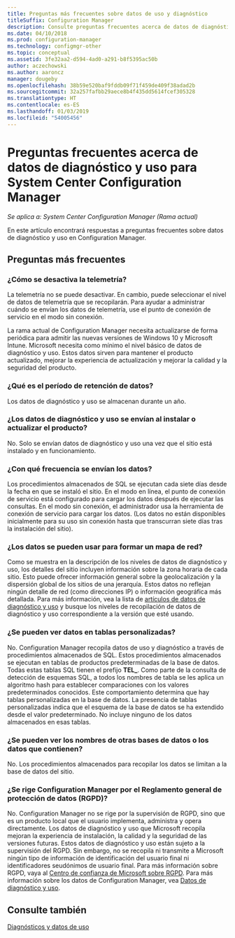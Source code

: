 ```yaml
---
title: Preguntas más frecuentes sobre datos de uso y diagnóstico
titleSuffix: Configuration Manager
description: Consulte preguntas frecuentes acerca de datos de diagnóstico y uso para System Center Configuration Manager.
ms.date: 04/10/2018
ms.prod: configuration-manager
ms.technology: configmgr-other
ms.topic: conceptual
ms.assetid: 3fe32aa2-d594-4ad0-a291-b8f5395ac50b
author: aczechowski
ms.author: aaroncz
manager: dougeby
ms.openlocfilehash: 38b59e520baf9fddb09f71f459de409f38adad2b
ms.sourcegitcommit: 32a257fafbb29aece8b4f435dd5614fcef305328
ms.translationtype: HT
ms.contentlocale: es-ES
ms.lasthandoff: 01/03/2019
ms.locfileid: "54005456"
---
```

# <a name="frequently-asked-questions-about-diagnostics-and-usage-data-for-system-center-configuration-manager"></a>Preguntas frecuentes acerca de datos de diagnóstico y uso para System Center Configuration Manager

*Se aplica a: System Center Configuration Manager (Rama actual)*

En este artículo encontrará respuestas a preguntas frecuentes sobre datos de diagnóstico y uso en Configuration Manager.

## <a name="faqs"></a>Preguntas más frecuentes

###  <a name="bkmk_off"></a> ¿Cómo se desactiva la telemetría?  
La telemetría no se puede desactivar. En cambio, puede seleccionar el nivel de datos de telemetría que se recopilarán. Para ayudar a administrar cuándo se envían los datos de telemetría, use el punto de conexión de servicio en el modo sin conexión.

La rama actual de Configuration Manager necesita actualizarse de forma periódica para admitir las nuevas versiones de Windows 10 y Microsoft Intune. Microsoft necesita como mínimo el nivel básico de datos de diagnóstico y uso. Estos datos sirven para mantener el producto actualizado, mejorar la experiencia de actualización y mejorar la calidad y la seguridad del producto.

###  <a name="bkmk_retention"></a> ¿Qué es el período de retención de datos?  
 Los datos de diagnóstico y uso se almacenan durante un año.  

###  <a name="bkmk_update"></a> ¿Los datos de diagnóstico y uso se envían al instalar o actualizar el producto?  
 No. Solo se envían datos de diagnóstico y uso una vez que el sitio está instalado y en funcionamiento.  

###  <a name="bkmk_frequency"></a> ¿Con qué frecuencia se envían los datos?  
 Los procedimientos almacenados de SQL se ejecutan cada siete días desde la fecha en que se instaló el sitio. En el modo en línea, el punto de conexión de servicio está configurado para cargar los datos después de ejecutar las consultas. En el modo sin conexión, el administrador usa la herramienta de conexión de servicio para cargar los datos. (Los datos no están disponibles inicialmente para su uso sin conexión hasta que transcurran siete días tras la instalación del sitio).  

###  <a name="bkmk_network"></a> ¿Los datos se pueden usar para formar un mapa de red?  
 Como se muestra en la descripción de los niveles de datos de diagnóstico y uso, los detalles del sitio incluyen información sobre la zona horaria de cada sitio. Esto puede ofrecer información general sobre la geolocalización y la dispersión global de los sitios de una jerarquía. Estos datos no reflejan ningún detalle de red (como direcciones IP) o información geográfica más detallada. Para más información, vea la lista de [artículos de datos de diagnóstico y uso](/sccm/core/plan-design/diagnostics/diagnostics-and-usage-data#articles) y busque los niveles de recopilación de datos de diagnóstico y uso correspondiente a la versión que esté usando.


###  <a name="bkmk_tables"></a> ¿Se pueden ver datos en tablas personalizadas?  
 No. Configuration Manager recopila datos de uso y diagnóstico a través de procedimientos almacenados de SQL. Estos procedimientos almacenados se ejecutan en tablas de productos predeterminadas de la base de datos. Todas estas tablas SQL tienen el prefijo **TEL_**. Como parte de la consulta de detección de esquemas SQL, a todos los nombres de tabla se les aplica un algoritmo hash para establecer comparaciones con los valores predeterminados conocidos. Este comportamiento determina que hay tablas personalizadas en la base de datos. La presencia de tablas personalizadas indica que el esquema de la base de datos se ha extendido desde el valor predeterminado. No incluye ninguno de los datos almacenados en esas tablas.  

###  <a name="bkmk_databases"></a> ¿Se pueden ver los nombres de otras bases de datos o los datos que contienen? 
 No. Los procedimientos almacenados para recopilar los datos se limitan a la base de datos del sitio.  

### <a name="bkmk_gdpr"></a> ¿Se rige Configuration Manager por el Reglamento general de protección de datos (RGPD)?
 No. Configuration Manager no se rige por la supervisión de RGPD, sino que es un producto local que el usuario implementa, administra y opera directamente. Los datos de diagnóstico y uso que Microsoft recopila mejoran la experiencia de instalación, la calidad y la seguridad de las versiones futuras. Estos datos de diagnóstico y uso están sujeto a la supervisión del RGPD. Sin embargo, no se recopila ni transmite a Microsoft ningún tipo de información de identificación del usuario final ni identificadores seudónimos de usuario final. Para más información sobre RGPD, vaya al [Centro de confianza de Microsoft sobre RGPD](https://microsoft.com/gdpr). Para más información sobre los datos de Configuration Manager, vea [Datos de diagnóstico y uso](/sccm/core/plan-design/diagnostics/diagnostics-and-usage-data).


## <a name="see-also"></a>Consulte también  
 [Diagnósticos y datos de uso](/sccm/core/plan-design/diagnostics/diagnostics-and-usage-data)
